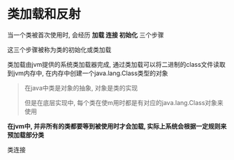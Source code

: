 # 类加载和反射

当一个类被首次使用时, 会经历 **加载 连接 初始化** 三个步骤

这三个步骤被称为类的初始化或类加载

类加载由jvm提供的系统类加载器完成, 通过类加载可以将二进制的class文件读取到jvm内存中, 在内存中创建一个java.lang.Class类型的对象

> 在java中类是对象的抽象, 对象是类的实现
>
> 但是在底层实现中, 每个类在使m用时都是有对应的java.lang.Class对象来使用

**在jvm中, 并非所有的类都要等到被使用时才会加载, 实际上系统会根据一定规则来预加载部分类**

类连接